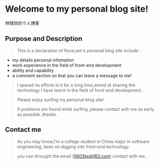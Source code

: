 Welcome to my personal blog site!
==================

林锦欣的个人博客

Purpose and Description
------------------

>This is a declaration of floraLam's personal blog site include :
*	my details personal infomation
*	work experience in the field of front-end development
*	ability and capability
*	a comment section so that you can leave a message to me!

>I spared no efforts in it for a long time,aimed at sharing the technology I have learnt in the field of front-end development .

> Please enjoy surfing my personal blog site!

>  If problems are found while surfing ,please contact with me  as early as possible ,thanks.


Contact me
-----------------

>As you may know,I'm a college student in China major in software engineering,
keen on digging into front-end technology.

>you can throught the email (0603ljx@163.com) contact with me .
